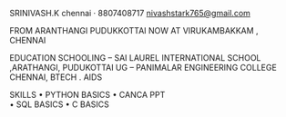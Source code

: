 SRINIVASH.K
chennai · 8807408717
nivashstark765@gmail.com 

FROM
ARANTHANGI 
PUDUKKOTTAI
NOW AT VIRUKAMBAKKAM , CHENNAI

EDUCATION
SCHOOLING – SAI LAUREL INTERNATIONAL SCHOOL ,ARATHANGI, PUDUKOTTAI
UG – PANIMALAR ENGINEERING COLLEGE CHENNAI, BTECH . AIDS

SKILLS
•	PYTHON BASICS
•	CANCA PPT 	
•	SQL BASICS
•	C BASICS
